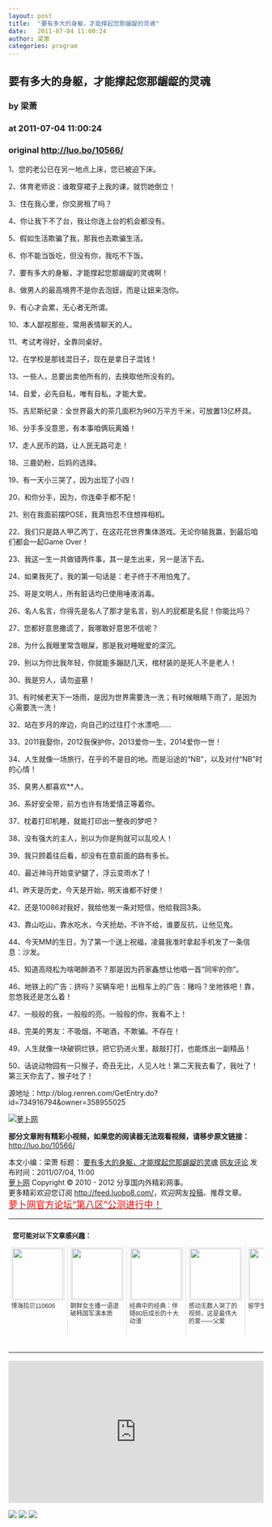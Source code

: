 ```yaml
---
layout: post
title:  "要有多大的身躯，才能撑起您那龌龊的灵魂"
date:   2011-07-04 11:00:24
author: 梁萧
categories: program
---
```


## 要有多大的身躯，才能撑起您那龌龊的灵魂
### by 梁萧
### at 2011-07-04 11:00:24
### original <http://luo.bo/10566/>

<p>1、您的老公已在另一地点上床，您已被迫下床。</p><p>2、体育老师说：谁敢穿裙子上我的课，就罚她倒立！</p><p>3、住在我心里，你交房租了吗？</p><p>4、你让我下不了台，我让你连上台的机会都没有。</p><p>5、假如生活欺骗了我，那我也去欺骗生活。<span></span></p><p>6、你不能当饭吃，但没有你，我吃不下饭。</p><p>7、要有多大的身躯，才能撑起您那龌龊的灵魂啊！</p><p>8、做男人的最高境界不是你去泡妞，而是让妞来泡你。</p><p>9、有心才会累，无心者无所谓。</p><p>10、本人鄙视那些，常用表情聊天的人。</p><p>11、考试考得好，全靠同桌好。</p><p>12、在学校是那钱混日子，现在是拿日子混钱！</p><p>13、一些人，总要出卖他所有的，去换取他所没有的。</p><p>14、自爱，必先自私，唯有自私，才能大爱。</p><p>15、吉尼斯纪录：全世界最大的茶几面积为960万平方千米，可放置13亿杯具。</p><p>16、分手多没意思，有本事咱俩玩离婚！</p><p>17、走人民币的路，让人民无路可走！</p><p>18、三鹿奶粉，后妈的选择。</p><p>19、有一天小三哭了，因为出现了小四！</p><p>20、和你分手，因为，你连牵手都不配！</p><p>21、别在我面前摆POSE，我真怕忍不住想摔相机。</p><p>22、我们只是路人甲乙丙丁，在这花花世界集体游戏。无论你输我赢，到最后咱们都会一起Game Over！</p><p>23、我这一生一共做错两件事，其一是生出来，另一是活下去。</p><p>24、如果我死了，我的第一句话是：老子终于不用怕鬼了。</p><p>25、哥是文明人，所有脏话均已使用唾液消毒。</p><p>26、名人名言，你得先是名人了那才是名言，别人的屁都是名屁！你能比吗？</p><p>27、您都好意思撒谎了，我哪敢好意思不信呢？</p><p>28、为什么我眼里常含眼屎，那是我对睡眠爱的深沉。</p><p>29、别以为你比我年轻，你就能多蹦跶几天，棺材装的是死人不是老人！</p><p>30、我是穷人，请勿盗墓！</p><p>31、有时候老天下一场雨，是因为世界需要洗一洗；有时候眼睛下雨了，是因为心需要洗一洗！</p><p>32、站在岁月的岸边，向自己的过往打个水漂吧……</p><p>33、2011我娶你，2012我保护你，2013爱你一生，2014爱你一世！</p><p>34、人生就像一场旅行，在乎的不是目的地。而是沿途的“NB”，以及对付“NB”时的心情！</p><p>35、臭男人都喜欢**人。</p><p>36、系好安全带，前方也许有场爱情正等着你。</p><p>37、枕着打印机睡，就能打印出一整夜的梦吧？</p><p>38、没有强大的主人，别以为你是狗就可以乱咬人！</p><p>39、我只顾着往后看，却没有在意前面的路有多长。</p><p>40、最近神马开始变驴腿了，浮云变雨水了！</p><p>41、昨天是历史，今天是开始，明天谁都不好使！</p><p>42、还是10086对我好，我给他发一条对短信，他给我回3条。</p><p>43、靠山吃山，靠水吃水，今天抢劫，不许不给，谁要反抗，让他见鬼。</p><p>44、今天MM的生日，为了第一个送上祝福，凌晨我准时拿起手机发了一条信息：沙发。</p><p>45、知道高晓松为啥喝醉酒不？那是因为药家鑫想让他唱一首“同牢的你”。</p><p>46、地铁上的广告：挤吗？买辆车吧！出租车上的广告：赌吗？坐地铁吧！靠，忽悠我还是怎么着！</p><p>47、一般般的我，一般般的亮。一般般的你，我看不上！</p><p>48、完美的男友：不吸烟，不喝酒，不欺骗。不存在！</p><p>49、人生就像一块破铜烂铁，把它扔进火里，敲敲打打，也能炼出一副精品！</p><p>50、话说动物园有一只猴子，奇丑无比，人见人吐！第二天我去看了，我吐了！第三天你去了，猴子吐了！</p><p>源地址：http://blog.renren.com/GetEntry.do?id=734916794&amp;owner=358955025</p><p><a title="萝卜网" href="http://dulei.si/files/2011/07/02/81448138f5f163ccdba4acc69819f280.35a691aa8d88c599435f7ac7ac1122ce.jpg"><img src="http://dulei.si/files/2011/07/02/81448138f5f163ccdba4acc69819f280.35a691aa8d88c599435f7ac7ac1122ce.jpg" alt="萝卜网" title="萝卜网" border="0"></a></p><p><strong>部分文章附有精彩小视频，如果您的阅读器无法观看视频，请移步原文链接：</strong> <a href="http://luo.bo/10566/" title="要有多大的身躯，才能撑起您那龌龊的灵魂">http://luo.bo/10566/</a></p> 本文小编：梁萧 标题： <a href="http://luo.bo/10566/" title="要有多大的身躯，才能撑起您那龌龊的灵魂">要有多大的身躯，才能撑起您那龌龊的灵魂</a> <a href="http://luo.bo/10566/#comments" title="to the comments">网友评论</a> 发布时间：2011/07/04, 11:00 <br> <a href="http://luo.bo/" title="萝卜网 - 人人都是艺术家">萝卜网</a> Copyright ©   2010 - 2012 分享国内外精彩网事。<br> 更多精彩欢迎您订阅 <a href="http://feed.luobo8.com/">http://feed.luobo8.com/</a>，欢迎网友<a href="http://luo.bo/delivery/">投稿</a>、推荐文章。<br> <a href="http://luo.bo/8888/"><font color="red" size="4">萝卜网官方论坛“第八区”公测进行中！</font></a><br><table cellspacing="0" cellpadding="3" border="0" style="clear:both"><tr><td colspan="5"><b><font size="-1" style="display:block!important;padding:20px 0 5px!important">您可能对以下文章感兴趣：</font></b></td></tr><tr><td width="106" valign="top" style="padding:5px!important;margin:0!important"> <a title="博海拾贝110606" style="text-decoration:none!important" href="http://app.wumii.com/ext/redirect.htm?url=http%3A%2F%2Fluo.bo%2F9292%2F&amp;from=http%3A%2F%2Fluo.bo%2F10566%2F"> <img style="margin:0!important;padding:2px!important;border:1px solid #dddddd!important;width:100px!important;height:100px!important" src="http://static.wumii.com/site_images/2011/06/06/11206909.jpg" width="100px" height="100px"><br> <font size="-1" color="#333333" style="display:block!important;line-height:15px!important;width:106px!important;font:12px/15px arial!important;height:60px!important;margin:3px 0 0 0!important;padding:0!important;overflow:hidden!important">博海拾贝110606</font> </a></td><td width="106" valign="top" style="padding:5px!important;margin:0!important;border-left:1px solid #dddddd!important"> <a title="朝鲜女主播一语道破韩国军演本质" style="text-decoration:none!important" href="http://app.wumii.com/ext/redirect.htm?url=http%3A%2F%2Fluo.bo%2F3695%2F&amp;from=http%3A%2F%2Fluo.bo%2F10566%2F"> <img style="margin:0!important;padding:2px!important;border:1px solid #dddddd!important;width:100px!important;height:100px!important" src="http://static.wumii.com/site_images/2010/12/22/1503848.jpg" width="100px" height="100px"><br> <font size="-1" color="#333333" style="display:block!important;line-height:15px!important;width:106px!important;font:12px/15px arial!important;height:60px!important;margin:3px 0 0 0!important;padding:0!important;overflow:hidden!important">朝鲜女主播一语道破韩国军演本质</font> </a></td><td width="106" valign="top" style="padding:5px!important;margin:0!important;border-left:1px solid #dddddd!important"> <a title="经典中的经典：伴随80后成长的十大动漫" style="text-decoration:none!important" href="http://app.wumii.com/ext/redirect.htm?url=http%3A%2F%2Fluo.bo%2F8304%2F&amp;from=http%3A%2F%2Fluo.bo%2F10566%2F"> <img style="margin:0!important;padding:2px!important;border:1px solid #dddddd!important;width:100px!important;height:100px!important" src="http://static.wumii.com/site_images/2011/05/18/8771040.jpg" width="100px" height="100px"><br> <font size="-1" color="#333333" style="display:block!important;line-height:15px!important;width:106px!important;font:12px/15px arial!important;height:60px!important;margin:3px 0 0 0!important;padding:0!important;overflow:hidden!important">经典中的经典：伴随80后成长的十大动漫</font> </a></td><td width="106" valign="top" style="padding:5px!important;margin:0!important;border-left:1px solid #dddddd!important"> <a title="感动无数人哭了的视频，这是最伟大的爱——父爱" style="text-decoration:none!important" href="http://app.wumii.com/ext/redirect.htm?url=http%3A%2F%2Fluo.bo%2F3977%2F&amp;from=http%3A%2F%2Fluo.bo%2F10566%2F"> <img style="margin:0!important;padding:2px!important;border:1px solid #dddddd!important;width:100px!important;height:100px!important" src="http://static.wumii.com/site_images/2011/01/01/1754675.jpg" width="100px" height="100px"><br> <font size="-1" color="#333333" style="display:block!important;line-height:15px!important;width:106px!important;font:12px/15px arial!important;height:60px!important;margin:3px 0 0 0!important;padding:0!important;overflow:hidden!important">感动无数人哭了的视频，这是最伟大的爱——父爱</font> </a></td><td width="106" valign="top" style="padding:5px!important;margin:0!important;border-left:1px solid #dddddd!important"> <a title="留学生中的猥琐男" style="text-decoration:none!important" href="http://app.wumii.com/ext/redirect.htm?url=http%3A%2F%2Fluo.bo%2F1822%2F&amp;from=http%3A%2F%2Fluo.bo%2F10566%2F"> <img style="margin:0!important;padding:2px!important;border:1px solid #dddddd!important;width:100px!important;height:100px!important" src="http://static.wumii.com/site_images/2010/11/04/722419.jpg" width="100px" height="100px"><br> <font size="-1" color="#333333" style="display:block!important;line-height:15px!important;width:106px!important;font:12px/15px arial!important;height:60px!important;margin:3px 0 0 0!important;padding:0!important;overflow:hidden!important">留学生中的猥琐男</font> </a></td></tr><tr><td colspan="5" align="right"> <a style="text-decoration:none!important" href="http://www.wumii.com/widget/relatedItems.htm" title="无觅相关文章插件"> <font size="-1" color="#bbbbbb" style="display:block!important;font-family:arial!important;padding:5px 0!important;font-size:12px!important;color:#bbb!important">无觅</font> </a></td></tr></table><p><iframe src="http://feedads.g.doubleclick.net/~ah/f/7sv1ooo89v8jfelhdjk8plpa64/300/250?ca=1&amp;fh=280#http%3A%2F%2Fluo.bo%2F10566%2F" width="100%" height="280" frameborder="0" scrolling="no" marginwidth="0" marginheight="0"></iframe></p><div>
<a href="http://feeds.feedburner.com/~ff/tamd?a=uTP-h_-m1t8:ET-be7NIqFg:yIl2AUoC8zA"><img src="http://feeds.feedburner.com/~ff/tamd?d=yIl2AUoC8zA" border="0"></a> <a href="http://feeds.feedburner.com/~ff/tamd?a=uTP-h_-m1t8:ET-be7NIqFg:qj6IDK7rITs"><img src="http://feeds.feedburner.com/~ff/tamd?d=qj6IDK7rITs" border="0"></a> <a href="http://feeds.feedburner.com/~ff/tamd?a=uTP-h_-m1t8:ET-be7NIqFg:-BTjWOF_DHI"><img src="http://feeds.feedburner.com/~ff/tamd?i=uTP-h_-m1t8:ET-be7NIqFg:-BTjWOF_DHI" border="0"></a>
</div>